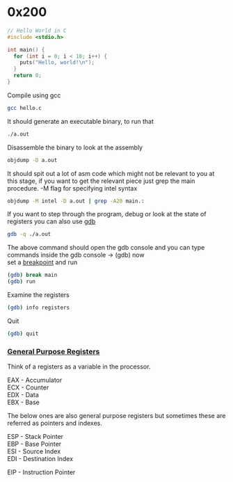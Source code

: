 # 0x200

```C
// Hello World in C
#include <stdio.h>

int main() {
  for (int i = 0; i < 10; i++) {
    puts("Hello, world!\n");
  }
  return 0;
}
```

Compile using gcc
```bash
gcc hello.c
```

It should generate an executable binary, to run that 

```bash
./a.out
```

Disassemble the binary to look at the assembly
```bash
objdump -D a.out
```

It should spit out a lot of asm code which might not be relevant to you at this stage, if you want to get the relevant piece
just grep the main procedure. -M flag for specifying intel syntax

```bash
objdump -M intel -D a.out | grep -A20 main.:
```

If you want to step through the program, debug or look at the state of registers you can also use [gdb](https://web.eecs.umich.edu/~sugih/pointers/summary.html)  

```bash
gdb -q ./a.out
```

The above command should open the gdb console and you can type commands inside the gdb console -> (gdb) now  
set a [breakpoint](https://en.wikipedia.org/wiki/Breakpoint) and run

```bash
(gdb) break main
(gdb) run
```
Examine the registers
```bash
(gdb) info registers
```

Quit
```bash
(gdb) quit
```


### [General Purpose Registers](https://en.wikipedia.org/wiki/Processor_register)
Think of a registers as a variable in the processor.  

EAX - Accumulator  
ECX - Counter  
EDX - Data  
EBX - Base  

The below ones are also general purpose registers but sometimes these are referred as pointers and indexes.  

ESP - Stack Pointer  
EBP - Base Pointer  
ESI - Source Index  
EDI - Destination Index  

EIP - Instruction Pointer  
